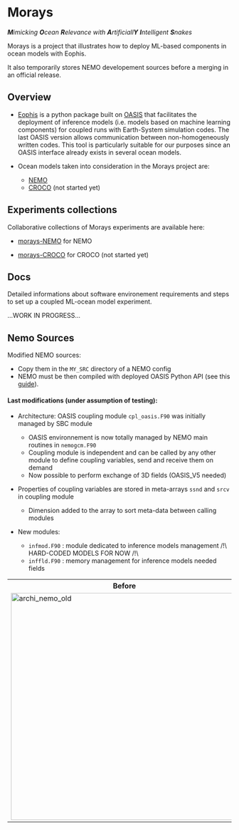 # Morays

_**M**imicking **O**cean **R**elevance with **A**rtificiall**Y** **I**ntelligent **S**nakes_

Morays is a project that illustrates how to deploy ML-based components in ocean models with Eophis.

It also temporarily stores NEMO developement sources before a merging in an official release.

## Overview

- [Eophis](https://github.com/alexis-barge/eophis/) is a python package built on [OASIS](https://oasis.cerfacs.fr/en/) that facilitates the deployment of inference models (i.e. models based on machine learning components) for coupled runs with Earth-System simulation codes. The last OASIS version allows communication between non-homogeneously written codes. This tool is particularly suitable for our purposes since an OASIS interface already exists in several ocean models.

- Ocean models taken into consideration in the Morays project are:
    - [NEMO](https://www.nemo-ocean.eu/)
    - [CROCO](https://www.croco-ocean.org/) (not started yet)


## Experiments collections

Collaborative collections of Morays experiments are available here:

- [morays-NEMO](https://github.com/morays-NEMO) for NEMO

- [morays-CROCO](https://github.com/morays-CROCO) for CROCO (not started yet)


## Docs
Detailed informations about software environement requirements and steps to set up a coupled ML-ocean model experiment.

...WORK IN PROGRESS...

## Nemo Sources

Modified NEMO sources:

- Copy them in the `MY_SRC` directory of a NEMO config
- NEMO must be then compiled with deployed OASIS Python API (see this [guide](https://github.com/alexis-barge/morays/blob/main/docs/pyOASIS_NEMO.md)).

#### Last modifications (under assumption of testing):
  * Architecture: OASIS coupling module `cpl_oasis.F90` was initially managed by SBC module
      - OASIS environnement is now totally managed by NEMO main routines in `nemogcm.F90`
      - Coupling module is independent and can be called by any other module to define coupling variables, send and receive them on demand
      - Now possible to perform exchange of 3D fields (OASIS_V5 needed)

  * Properties of coupling variables are stored in meta-arrays `ssnd` and `srcv` in coupling module
      - Dimension added to the array to sort meta-data between calling modules

  * New modules:        
      - `infmod.F90` : module dedicated to inference models management 
         /!\ HARD-CODED MODELS FOR NOW /!\
      - `inffld.F90` : memory management for inference models needed fields

<table>
<tr>
<th> Before </th>
<th> After </th>
</tr>
<tr>
<td>
<img width="510" alt="archi_nemo_old" src="https://github.com/alexis-barge/smart-morey/assets/138531178/d68820ef-10b2-459c-afaf-603f2dc4add8">
</td>
<td>
<img width="466" alt="archi_nemo_new" src="https://github.com/alexis-barge/smart-morey/assets/138531178/8e2ac17a-2168-4aa0-9bc9-e666cd66dc5c">
</td>
</tr>
</table>
